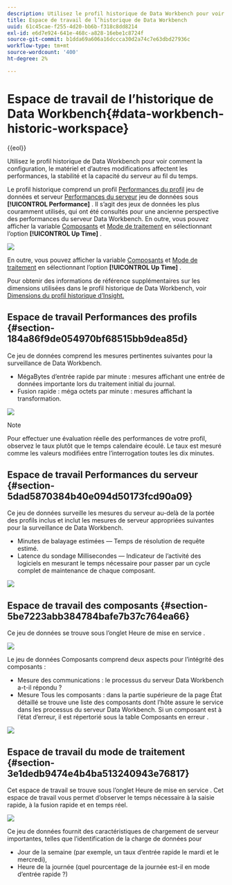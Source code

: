 ```yaml
---
description: Utilisez le profil historique de Data Workbench pour voir comment la configuration, le matériel et d’autres modifications affectent les performances, la stabilité et la capacité du serveur au fil du temps.
title: Espace de travail de l’historique de Data Workbench
uuid: 61c45cae-f255-4d20-bb6b-f318c8dd8214
exl-id: e6d7e924-641e-468c-a828-16ebe1c8724f
source-git-commit: b1dda69a606a16dccca30d2a74c7e63dbd27936c
workflow-type: tm+mt
source-wordcount: '400'
ht-degree: 2%

---
```


# Espace de travail de l’historique de Data Workbench{#data-workbench-historic-workspace}

{{eol}}

Utilisez le profil historique de Data Workbench pour voir comment la configuration, le matériel et d’autres modifications affectent les performances, la stabilité et la capacité du serveur au fil du temps.

Le profil historique comprend un profil [Performances du profil](../../../home/monitoring-installation/monitoring-profiles/monitoring-historical-using.md#section-184a86f9de054970bf68515bb9dea85d) jeu de données et serveur [Performances du serveur](../../../home/monitoring-installation/monitoring-profiles/monitoring-historical-using.md#section-5dad5870384b40e094d50173fcd90a09) jeu de données sous **[!UICONTROL Performance]** . Il s’agit des jeux de données les plus couramment utilisés, qui ont été consultés pour une ancienne perspective des performances du serveur Data Workbench. En outre, vous pouvez afficher la variable [Composants](../../../home/monitoring-installation/monitoring-profiles/monitoring-historical-using.md#section-5be7223abb384784bafe7b37c764ea66) et [Mode de traitement](../../../home/monitoring-installation/monitoring-profiles/monitoring-historical-using.md#section-5be7223abb384784bafe7b37c764ea66) en sélectionnant l’option **[!UICONTROL Up Time]** .

![](assets/Historic_Performance.png)

En outre, vous pouvez afficher la variable [Composants](../../../home/monitoring-installation/monitoring-profiles/monitoring-historical-using.md#section-5be7223abb384784bafe7b37c764ea66) et [Mode de traitement](../../../home/monitoring-installation/monitoring-profiles/monitoring-historical-using.md#section-5be7223abb384784bafe7b37c764ea66) en sélectionnant l’option **[!UICONTROL Up Time]** .

Pour obtenir des informations de référence supplémentaires sur les dimensions utilisées dans le profil historique de Data Workbench, voir [Dimensions du profil historique d’Insight.](../../../home/monitoring-installation/monitoring-appendix/monitoring-historical.md#concept-a42837c9c9274f83ad5bc5a6720f02b0)

## Espace de travail Performances des profils {#section-184a86f9de054970bf68515bb9dea85d}

Ce jeu de données comprend les mesures pertinentes suivantes pour la surveillance de Data Workbench.

* MégaBytes d’entrée rapide par minute : mesures affichant une entrée de données importante lors du traitement initial du journal.
* Fusion rapide : méga octets par minute : mesures affichant la transformation.

![](assets/Historic_Profile_Performance.png)

>[!NOTE]
>
>Pour effectuer une évaluation réelle des performances de votre profil, observez le taux plutôt que le temps calendaire écoulé. Le taux est mesuré comme les valeurs modifiées entre l’interrogation toutes les dix minutes.

## Espace de travail Performances du serveur {#section-5dad5870384b40e094d50173fcd90a09}

Ce jeu de données surveille les mesures du serveur au-delà de la portée des profils inclus et inclut les mesures de serveur appropriées suivantes pour la surveillance de Data Workbench.

* Minutes de balayage estimées — Temps de résolution de requête estimé.
* Latence du sondage Millisecondes — Indicateur de l’activité des logiciels en mesurant le temps nécessaire pour passer par un cycle complet de maintenance de chaque composant.

![](assets/Historic_Server_Performance.png)

## Espace de travail des composants {#section-5be7223abb384784bafe7b37c764ea66}

Ce jeu de données se trouve sous l’onglet Heure de mise en service .

![](assets/Up_Time.png)

Le jeu de données Composants comprend deux aspects pour l’intégrité des composants :

* Mesure des communications : le processus du serveur Data Workbench a-t-il répondu ?
* Mesure Tous les composants : dans la partie supérieure de la page État détaillé se trouve une liste des composants dont l’hôte assure le service dans les processus du serveur Data Workbench. Si un composant est à l’état d’erreur, il est répertorié sous la table Composants en erreur .

![](assets/Up_Time_components.png)

## Espace de travail du mode de traitement {#section-3e1dedb9474e4b4ba513240943e76817}

Cet espace de travail se trouve sous l’onglet Heure de mise en service . Cet espace de travail vous permet d’observer le temps nécessaire à la saisie rapide, à la fusion rapide et en temps réel.

![](assets/Up_Time_Processing_mode.png)

Ce jeu de données fournit des caractéristiques de chargement de serveur importantes, telles que l’identification de la charge de données pour

* Jour de la semaine (par exemple, un taux d’entrée rapide le mardi et le mercredi),
* Heure de la journée (quel pourcentage de la journée est-il en mode d’entrée rapide ?)
